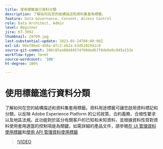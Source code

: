 ```yaml
---
title: 使用標籤進行資料分類
description: 了解如何在您的結構描述和資料集套用標籤。
feature: Data Governance, Consent, Access Control
role: Data Architect, Admin
level: Beginner
jira: KT-3992
thumbnail: 29709.jpg
last-substantial-update: 2023-05-24T00:00:00Z
exl-id: 96ef86eb-458a-4fc3-a62a-b3d5202942c8
source-git-commit: 286c85aa88d44574f00ded67f0de8e0c945a153e
workflow-type: tm+mt
source-wordcount: '100'
ht-degree: 100%

---
```


# 使用標籤進行資料分類

了解如何在您的結構描述和資料集套用標籤。資料用途標籤可讓您啟用資料標記和分類，以反映 Adobe Experience Platform 的公司政策、合約義務、合規性要求以及地區法規。此功能對於區分有關客戶的已知和未知資料，並根據資料性質對資料使用套用適當的控制項是為關鍵。如需詳細的產品文件，請參閱[在 UI 管理資料使用標籤](https://experienceleague.adobe.com/docs/experience-platform/data-governance/labels/user-guide.html?lang=zh-Hant)和[使用 API 管理資料使用標籤](https://experienceleague.adobe.com/docs/experience-platform/data-governance/labels/dataset-api.html?lang=zh-Hant)

>[!VIDEO](https://video.tv.adobe.com/v/29709?learn=on&enablevpops)
